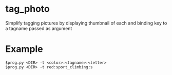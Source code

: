 # tag_photo
Simplify tagging pictures by displaying thumbnail of each and binding key to a tagname passed as argument

# Example
```
$prog.py <DIR> -t <color>:<tagname>:<letter>
$prog.py <DIR> -t red:sport_climbing:s
```
